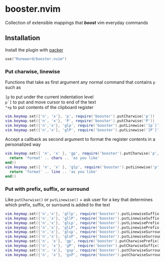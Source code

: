 # booster.nvim
Collection of extensible mappings that ***boost*** vim everyday commands  
## Installation

Install the plugin with [packer](https://github.com/wbthomason/packer.nvim)
```lua
use("Runeword/booster.nvim")
```
### Put charwise, linewise

Functions that take as first argument any normal command that contains `p` such as

`]p` to put under the current indentation level  
``p`]`` to put and move cursor to end of the text  
`"+p` to put contents of the clipboard register

```lua
vim.keymap.set({'n', 'x'}, 'p', require('booster').putCharwise('p'))
vim.keymap.set({'n', 'x'}, 'P', require('booster').putCharwise('P'))
vim.keymap.set({'n','x'}, 'glp', require('booster').putLinewise(']p`]'))
vim.keymap.set({'n','x'}, 'glP', require('booster').putLinewise(']P`]'))
```

Accept a callback as second argument to format the register contents in a personalized way
```lua
vim.keymap.set({ 'n', 'x' }, 'gp', require('booster').putCharwise('p', function(chars)
  return 'format' .. chars .. 'as you like'
end))
vim.keymap.set({ 'n', 'x' }, 'glp', require('booster').putLinewise('p', function(line)
  return 'format' .. line .. 'as you like'
end))
```

### Put with prefix, suffix, or surround

Like `putCharwise()` or `putLinewise()` + ask user for a key that determines which prefix, suffix, or surround is added to the text
```lua
vim.keymap.set({'n','x'}, 'gllp', require('booster').putLinewiseSuffix(']p`]'))
vim.keymap.set({'n','x'}, 'gllP', require('booster').putLinewiseSuffix(']P`]'))
vim.keymap.set({'n','x'}, 'glLp', require('booster').putLinewisePrefix(']p`]'))
vim.keymap.set({'n','x'}, 'glLP', require('booster').putLinewisePrefix(']P`]'))
vim.keymap.set({'n','x'}, 'glsp', require('booster').putLinewiseSurround(']p`]'))
vim.keymap.set({'n','x'}, 'glsP', require('booster').putLinewiseSurround(']P`]'))
vim.keymap.set({'n', 'x'}, 'gp', require('booster').putCharwisePrefix('p'))
vim.keymap.set({'n', 'x'}, 'gP', require('booster').putCharwiseSuffix('P'))
vim.keymap.set({'n', 'x'}, 'gsp', require('booster').putCharwiseSurround('p'))
vim.keymap.set({'n', 'x'}, 'gsP', require('booster').putCharwiseSurround('P'))
```
